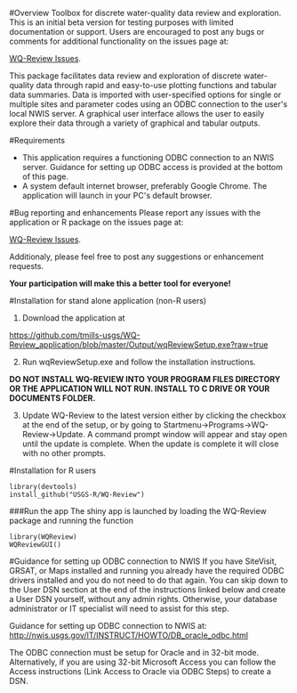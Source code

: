#Overview
Toolbox for discrete water-quality data review and exploration. This is an initial beta version for testing purposes with limited documentation or support. Users are encouraged to post any bugs or comments for additional functionality on the issues page at:

[WQ-Review Issues](https://github.com/USGS-R/WQ-Review/issues).

This package facilitates data review and exploration of discrete water-quality data through rapid and easy-to-use plotting functions and tabular data summaries. Data is imported with user-specified options for single or multiple sites and parameter codes using an ODBC connection to the user's local NWIS server. A graphical user interface allows the user to easily explore their data through a variety of graphical and tabular outputs. 

#Requirements
* This application requires a functioning ODBC connection to an NWIS server. Guidance for setting up ODBC access is provided at the bottom of this page.
* A system default internet browser, preferably Google Chrome. The application will launch in your PC's default browser.

#Bug reporting and enhancements
Please report any issues with the application or R package on the issues page at:

[WQ-Review Issues](https://github.com/USGS-R/WQ-Review/issues). 

Additionaly, please feel free to post any suggestions or enhancement requests.

**Your participation will make this a better tool for everyone!**

#Installation for stand alone application (non-R users)

1. Download the application at

https://github.com/tmills-usgs/WQ-Review_application/blob/master/Output/wqReviewSetup.exe?raw=true

2. Run wqReviewSetup.exe and follow the installation instructions.

**DO NOT INSTALL WQ-REVIEW INTO YOUR PROGRAM FILES DIRECTORY OR THE APPLICATION WILL NOT RUN. INSTALL TO C DRIVE OR YOUR DOCUMENTS FOLDER.**

3. Update WQ-Review to the latest version either by clicking the checkbox at the end of the setup, or by going to Startmenu->Programs->WQ-Review->Update. A command prompt window will appear and stay open until the update is complete. When the update is complete it will close with no other prompts.


#Installation for R users
```
library(devtools)
install_github("USGS-R/WQ-Review")
```

###Run the app
The shiny app is launched by loading the WQ-Review package and running the function 
```
library(WQReview)
WQReviewGUI()
```
#Guidance for setting up ODBC connection to NWIS
If you have SiteVisit, GRSAT, or Maps installed and running you already have the required ODBC drivers installed and you do not need to do that again. You can skip down to the User DSN section at the end of the instructions linked below and create a User DSN yourself, without any admin rights. Otherwise, your database administrator or IT specialist will need to assist for this step.

Guidance for setting up ODBC connection to NWIS at: http://nwis.usgs.gov/IT/INSTRUCT/HOWTO/DB_oracle_odbc.html

The ODBC connection must be setup for Oracle and in 32-bit mode. Alternatively, if you are using 32-bit Microsoft Access you can follow the Access instructions (Link Access to Oracle via ODBC Steps) to create a DSN.
